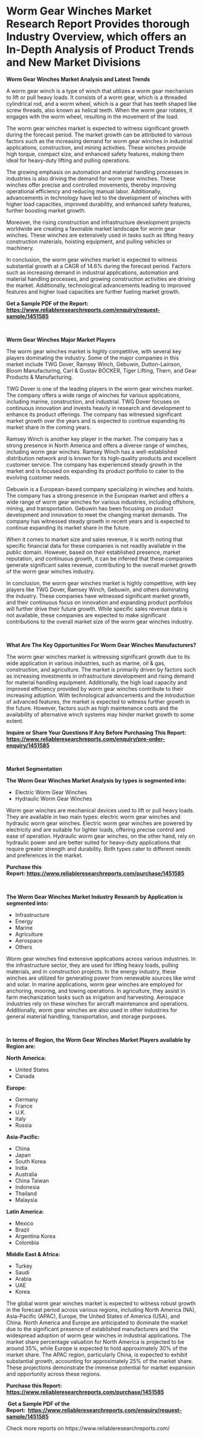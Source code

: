 <p><h1>Worm Gear Winches Market Research Report Provides thorough Industry Overview, which offers an In-Depth Analysis of Product Trends and New Market Divisions</h1></p><p><strong>Worm Gear Winches Market Analysis and Latest Trends</strong></p>
<p><p>A worm gear winch is a type of winch that utilizes a worm gear mechanism to lift or pull heavy loads. It consists of a worm gear, which is a threaded cylindrical rod, and a worm wheel, which is a gear that has teeth shaped like screw threads, also known as helical teeth. When the worm gear rotates, it engages with the worm wheel, resulting in the movement of the load.</p><p>The worm gear winches market is expected to witness significant growth during the forecast period. The market growth can be attributed to various factors such as the increasing demand for worm gear winches in industrial applications, construction, and mining activities. These winches provide high torque, compact size, and enhanced safety features, making them ideal for heavy-duty lifting and pulling operations.</p><p>The growing emphasis on automation and material handling processes in industries is also driving the demand for worm gear winches. These winches offer precise and controlled movements, thereby improving operational efficiency and reducing manual labor. Additionally, advancements in technology have led to the development of winches with higher load capacities, improved durability, and enhanced safety features, further boosting market growth.</p><p>Moreover, the rising construction and infrastructure development projects worldwide are creating a favorable market landscape for worm gear winches. These winches are extensively used in tasks such as lifting heavy construction materials, hoisting equipment, and pulling vehicles or machinery.</p><p>In conclusion, the worm gear winches market is expected to witness substantial growth at a CAGR of 14.6% during the forecast period. Factors such as increasing demand in industrial applications, automation and material handling processes, and growing construction activities are driving the market. Additionally, technological advancements leading to improved features and higher load capacities are further fueling market growth.</p></p>
<p><strong>Get a Sample PDF of the Report:&nbsp; <a href="https://www.reliableresearchreports.com/enquiry/request-sample/1451585">https://www.reliableresearchreports.com/enquiry/request-sample/1451585</a></strong></p>
<p>&nbsp;</p>
<p><strong>Worm Gear Winches Major Market Players</strong></p>
<p><p>The worm gear winches market is highly competitive, with several key players dominating the industry. Some of the major companies in this market include TWG Dover, Ramsey Winch, Gebuwin, Dutton-Lainson, Bloom Manufacturing, Carl & Gustav BÖCKER, Tiger Lifting, Thern, and Gear Products & Manufacturing.</p><p>TWG Dover is one of the leading players in the worm gear winches market. The company offers a wide range of winches for various applications, including marine, construction, and industrial. TWG Dover focuses on continuous innovation and invests heavily in research and development to enhance its product offerings. The company has witnessed significant market growth over the years and is expected to continue expanding its market share in the coming years. </p><p>Ramsey Winch is another key player in the market. The company has a strong presence in North America and offers a diverse range of winches, including worm gear winches. Ramsey Winch has a well-established distribution network and is known for its high-quality products and excellent customer service. The company has experienced steady growth in the market and is focused on expanding its product portfolio to cater to the evolving customer needs.</p><p>Gebuwin is a European-based company specializing in winches and hoists. The company has a strong presence in the European market and offers a wide range of worm gear winches for various industries, including offshore, mining, and transportation. Gebuwin has been focusing on product development and innovation to meet the changing market demands. The company has witnessed steady growth in recent years and is expected to continue expanding its market share in the future.</p><p>When it comes to market size and sales revenue, it is worth noting that specific financial data for these companies is not readily available in the public domain. However, based on their established presence, market reputation, and continuous growth, it can be inferred that these companies generate significant sales revenue, contributing to the overall market growth of the worm gear winches industry.</p><p>In conclusion, the worm gear winches market is highly competitive, with key players like TWG Dover, Ramsey Winch, Gebuwin, and others dominating the industry. These companies have witnessed significant market growth, and their continuous focus on innovation and expanding product portfolios will further drive their future growth. While specific sales revenue data is not available, these companies are expected to make significant contributions to the overall market size of the worm gear winches industry.</p></p>
<p>&nbsp;</p>
<p><strong>What Are The Key Opportunities For Worm Gear Winches Manufacturers?</strong></p>
<p><p>The worm gear winches market is witnessing significant growth due to its wide application in various industries, such as marine, oil & gas, construction, and agriculture. The market is primarily driven by factors such as increasing investments in infrastructure development and rising demand for material handling equipment. Additionally, the high load capacity and improved efficiency provided by worm gear winches contribute to their increasing adoption. With technological advancements and the introduction of advanced features, the market is expected to witness further growth in the future. However, factors such as high maintenance costs and the availability of alternative winch systems may hinder market growth to some extent.</p></p>
<p><strong>Inquire or Share Your Questions If Any Before Purchasing This Report: <a href="https://www.reliableresearchreports.com/enquiry/pre-order-enquiry/1451585">https://www.reliableresearchreports.com/enquiry/pre-order-enquiry/1451585</a></strong></p>
<p>&nbsp;</p>
<p><strong>Market Segmentation</strong></p>
<p><strong>The Worm Gear Winches Market Analysis by types is segmented into:</strong></p>
<p><ul><li>Electric Worm Gear Winches</li><li>Hydraulic Worm Gear Winches</li></ul></p>
<p><p>Worm gear winches are mechanical devices used to lift or pull heavy loads. They are available in two main types: electric worm gear winches and hydraulic worm gear winches. Electric worm gear winches are powered by electricity and are suitable for lighter loads, offering precise control and ease of operation. Hydraulic worm gear winches, on the other hand, rely on hydraulic power and are better suited for heavy-duty applications that require greater strength and durability. Both types cater to different needs and preferences in the market.</p></p>
<p><strong>Purchase this Report:&nbsp;<a href="https://www.reliableresearchreports.com/purchase/1451585">https://www.reliableresearchreports.com/purchase/1451585</a></strong></p>
<p>&nbsp;</p>
<p><strong>The Worm Gear Winches Market Industry Research by Application is segmented into:</strong></p>
<p><ul><li>Infrastructure</li><li>Energy</li><li>Marine</li><li>Agriculture</li><li>Aerospace</li><li>Others</li></ul></p>
<p><p>Worm gear winches find extensive applications across various industries. In the infrastructure sector, they are used for lifting heavy loads, pulling materials, and in construction projects. In the energy industry, these winches are utilized for generating power from renewable sources like wind and solar. In marine applications, worm gear winches are employed for anchoring, mooring, and towing operations. In agriculture, they assist in farm mechanization tasks such as irrigation and harvesting. Aerospace industries rely on these winches for aircraft maintenance and operations. Additionally, worm gear winches are also used in other industries for general material handling, transportation, and storage purposes.</p></p>
<p>&nbsp;</p>
<p><strong>In terms of Region, the Worm Gear Winches Market Players available by Region are:</strong></p>
<p>
    <p> <strong> North America: </strong>
        <ul>
            <li>United States</li>
            <li>Canada</li>
        </ul>
        </p> 
    <p> <strong> Europe: </strong>
        <ul>
            <li>Germany</li>
            <li>France</li>
            <li>U.K.</li>
            <li>Italy</li>
            <li>Russia</li>
        </ul>
        </p> 
    <p> <strong> Asia-Pacific: </strong>
        <ul>
            <li>China</li>
            <li>Japan</li>
            <li>South Korea</li>
            <li>India</li>
            <li>Australia</li>
            <li>China Taiwan</li>
            <li>Indonesia</li>
            <li>Thailand</li>
            <li>Malaysia</li>
        </ul>
        </p> 
    <p> <strong> Latin America: </strong>
        <ul>
            <li>Mexico</li>
            <li>Brazil</li>
            <li>Argentina Korea</li>
            <li>Colombia</li>
        </ul>
        </p> 
    <p> <strong> Middle East & Africa: </strong>
        <ul>
            <li>Turkey</li>
            <li>Saudi</li>
            <li>Arabia</li>
            <li>UAE</li>
            <li>Korea</li>
        </ul>
    </p>
    </p>
<p><p>The global worm gear winches market is expected to witness robust growth in the forecast period across various regions, including North America (NA), Asia-Pacific (APAC), Europe, the United States of America (USA), and China. North America and Europe are anticipated to dominate the market due to the significant presence of established manufacturers and the widespread adoption of worm gear winches in industrial applications. The market share percentage valuation for North America is projected to be around 35%, while Europe is expected to hold approximately 30% of the market share. The APAC region, particularly China, is expected to exhibit substantial growth, accounting for approximately 25% of the market share. These projections demonstrate the immense potential for market expansion and opportunity across these regions.</p></p>
<p><strong>Purchase this Report: <a href="https://www.reliableresearchreports.com/purchase/1451585">https://www.reliableresearchreports.com/purchase/1451585</a></strong></p>
<p>&nbsp;<strong>Get a Sample PDF of the Report:&nbsp;&nbsp;<a href="https://www.reliableresearchreports.com/enquiry/request-sample/1451585">https://www.reliableresearchreports.com/enquiry/request-sample/1451585</a></strong></p>
<p><strong></strong></p>
<p>Check more reports on https://www.reliableresearchreports.com/</p>